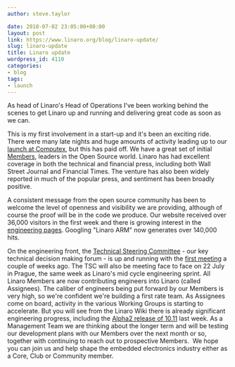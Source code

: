 ```yaml
---
author: steve.taylor

date: 2010-07-02 23:05:00+00:00
layout: post
link: https://www.linaro.org/blog/linaro-update/
slug: linaro-update
title: Linaro update
wordpress_id: 4110
categories:
- blog
tags:
- launch
---
```


As head of Linaro's Head of Operations I've been working behind the scenes to get Linaro up and running and delivering great code as soon as we can.

This is my first involvement in a start-up and it's been an exciting ride. There were many late nights and huge amounts of activity leading up to our [launch at Computex](http://www.linaro.org/watch-the-announcement-of-linaro-at-computex/), but this has paid off. We have a great set of initial [Members](http://www.linaro.org/commercial-sponsors/), leaders in the Open Source world. Linaro has had excellent coverage in both the technical and financial press, including both Wall Street Journal and Financial Times. The venture has also been widely reported in much of the popular press, and sentiment has been broadly positive.

A consistent message from the open source community has been to welcome the level of openness and visibility we are providing, although of course the proof will be in the code we produce. Our website received over 36,000 visitors in the first week and there is growing interest in the [engineering pages](https://wiki.linaro.org/FrontPage). Googling "Linaro ARM" now generates over 140,000 hits.

<!-- more -->

On the engineering front, the [Technical Steering Committee](https://wiki.linaro.org/TSC) - our key technical decision making forum - is up and running with the [first meeting](https://wiki.linaro.org/TSC/2010-06-23) a couple of weeks ago. The TSC will also be meeting face to face on 22 July in Prague, the same week as Linaro's mid cycle engineering sprint.
All Linaro Members are now contributing engineers into Linaro (called Assignees). The caliber of engineers being put forward by our Members is very high, so we're confident we're building a first rate team.
As Assignees come on board, activity in the various Working Groups is starting to accelerate. But you will see from the Linaro Wiki there is already significant engineering progress, including the [Alpha2 release of 10.11](https://wiki.linaro.org/Releases/1011/Alpha2) last week.
As a Management Team we are thinking about the longer term and will be testing our development plans with our Members over the next month or so, together with continuing to reach out to prospective Members.  We hope you can join us and help shape the embedded electronics industry either as a Core, Club or Community member.
